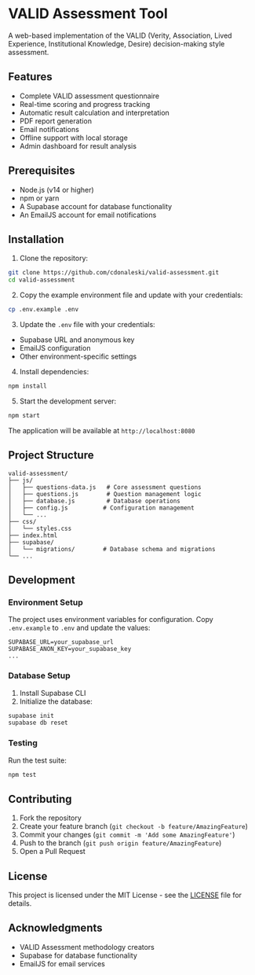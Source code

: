 # VALID Assessment Tool

A web-based implementation of the VALID (Verity, Association, Lived Experience, Institutional Knowledge, Desire) decision-making style assessment.

## Features

- Complete VALID assessment questionnaire
- Real-time scoring and progress tracking
- Automatic result calculation and interpretation
- PDF report generation
- Email notifications
- Offline support with local storage
- Admin dashboard for result analysis

## Prerequisites

- Node.js (v14 or higher)
- npm or yarn
- A Supabase account for database functionality
- An EmailJS account for email notifications

## Installation

1. Clone the repository:
```bash
git clone https://github.com/cdonaleski/valid-assessment.git
cd valid-assessment
```

2. Copy the example environment file and update with your credentials:
```bash
cp .env.example .env
```

3. Update the `.env` file with your credentials:
- Supabase URL and anonymous key
- EmailJS configuration
- Other environment-specific settings

4. Install dependencies:
```bash
npm install
```

5. Start the development server:
```bash
npm start
```

The application will be available at `http://localhost:8080`

## Project Structure

```
valid-assessment/
├── js/
│   ├── questions-data.js   # Core assessment questions
│   ├── questions.js        # Question management logic
│   ├── database.js         # Database operations
│   ├── config.js          # Configuration management
│   └── ...
├── css/
│   └── styles.css
├── index.html
├── supabase/
│   └── migrations/        # Database schema and migrations
└── ...
```

## Development

### Environment Setup

The project uses environment variables for configuration. Copy `.env.example` to `.env` and update the values:

```env
SUPABASE_URL=your_supabase_url
SUPABASE_ANON_KEY=your_supabase_key
...
```

### Database Setup

1. Install Supabase CLI
2. Initialize the database:
```bash
supabase init
supabase db reset
```

### Testing

Run the test suite:
```bash
npm test
```

## Contributing

1. Fork the repository
2. Create your feature branch (`git checkout -b feature/AmazingFeature`)
3. Commit your changes (`git commit -m 'Add some AmazingFeature'`)
4. Push to the branch (`git push origin feature/AmazingFeature`)
5. Open a Pull Request

## License

This project is licensed under the MIT License - see the [LICENSE](LICENSE) file for details.

## Acknowledgments

- VALID Assessment methodology creators
- Supabase for database functionality
- EmailJS for email services
